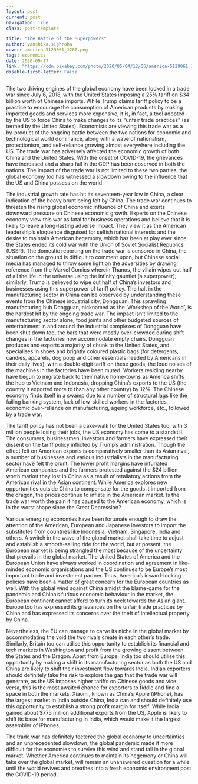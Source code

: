 ```yaml
---
layout: post
current: post
navigation: True
class: post-template

title: "The Battle of the Superpowers"
author: vanshika.sighroha
cover: america-5129061_1280.png
tags: economics
date: 2020-09-17
link: "https://cdn.pixabay.com/photo/2020/05/04/12/55/america-5129061_1280.png"
disable-first-letter: False
---
```


The two driving engines of the global economy have been locked in a trade war since July 6, 2018, with the United States imposing a 25% tariff on $34 billion worth of Chinese imports. While Trump claims tariff policy to be a practice to encourage the consumption of American products by making imported goods and services more expensive, it is, in fact, a tool adopted by the US to force China to make changes to its "unfair trade practices" (as termed by the United States). Economists are viewing this trade war as a by-product of the ongoing battle between the two nations for economic and technological world dominance, along with a wave of nationalism, protectionism, and self-reliance growing almost everywhere including the US. The trade war has adversely affected the economic growth of both China and the United States. With the onset of COVID-19, the grievances have increased and a sharp fall in the GDP has been observed in both the nations. The impact of the trade war is not limited to these two parties, the global economy too has witnessed a slowdown owing to the influence that the US and China possess on the world.

The industrial growth rate has hit its seventeen-year low in China, a clear indication of the heavy brunt being felt by China. The trade war continues to threaten the rising global economic influence of China and exerts downward pressure on Chinese economic growth. Experts on the Chinese economy view this war as fatal for business operations and believe that it is likely to leave a long-lasting adverse impact. They view it as the American leadership’s eloquence disguised for selfish national interests and the desire to maintain American hegemony, which has been at play ever since the States ended its cold war with the Union of Soviet Socialist Republics (USSR). The domestic reporting on the trade war is censored in China, the situation on the ground is difficult to comment upon, but Chinese social media has managed to throw some light on the adversities by drawing reference from the Marvel Comics wherein Thanos, the villain wipes out half of all the life in the universe using the infinity gauntlet (a superpower); similarly, Trump is believed to wipe out half of China’s investors and businesses using this superpower of tariff policy. The halt in the manufacturing sector in China can be observed by understanding these events from the Chinese industrial city, Dongguan. This sprawling manufacturing hub Dongguan, nicknamed as the ‘Workshop of the World’, is the hardest hit by the ongoing trade war. The impact isn’t limited to the manufacturing sector alone, food joints and other budgeted sources of entertainment in and around the industrial complexes of Dongguan have been shut down too, the bars that were mostly over-crowded during shift changes in the factories now accommodate empty chairs. Dongguan produces and exports a majority of chunk to the United States, and specialises in shoes and brightly coloured plastic bags (for detergents, candies, apparels, dog poop and other essentials needed by Americans in their daily lives), with a double-digit tariff on these goods, the loud noises of the machines in the factories have been muted. Workers residing nearby have begun to migrate back to their native home-towns as America shifts the hub to Vietnam and Indonesia, dropping China’s exports to the US (the country it exported more to than any other country) by 12%. The Chinese economy finds itself in a swamp due to a number of structural lags like the failing banking system, lack of low-skilled workers in the factories, economic over-reliance on manufacturing, ageing workforce, etc., followed by a trade war.

The tariff policy has not been a cake-walk for the United States too, with 3 million people losing their jobs, the US economy has come to a standstill. The consumers, businessmen, investors and farmers have expressed their dissent on the tariff policy inflicted by Trump’s administration. Though the effect felt on American exports is comparatively smaller than its Asian rival, a number of businesses and various industrialists in the manufacturing sector have felt the brunt. The lower profit margins have infuriated American companies and the farmers protested against the $24 billion worth market they lost in China as a result of retaliatory actions from the American rival in the Asian continent. While America explores new opportunities outside China to compensate for the goods it imported from the dragon, the prices continue to inflate in the American market. Is the trade war worth the pain it has caused to the American economy, which is in the worst shape since the Great Depression?

Various emerging economies have been fortunate enough to draw the attention of the American, European and Japanese investors to import the substitutes from countries like Indonesia, Vietnam, Singapore, India and others. A switch in the wave of the global market shall take time to adjust and establish a smooth-sailing ride for the world, but at present, the European market is being strangled the most because of the uncertainty that prevails in the global market. The United States of America and the European Union have always worked in coordination and agreement in like-minded economic organisations and the US continues to be Europe’s most important trade and investment partner. Thus, America’s inward-looking policies have been a matter of great concern for the European countries as well. With the global wind against China amidst the blame-game for the pandemic and China’s furious economic behaviour in the market, the European continent cannot afford to turn its neck towards the Asian giant. Europe too has expressed its grievances on the unfair trade practices by China and has expressed its concerns over the theft of intellectual property by China.

Nevertheless, the EU can manage to carve its niche in the global market by accommodating the void the two rivals create in each other’s trade. Similarly, Britain too can utilise this opportunity to establish its financial and tech markets in Washington and profit from the growing dissent between the States and the Dragon. Apart from Europe, India too should utilise this opportunity by making a shift in its manufacturing sector as both the US and China are likely to shift their investment flow towards India. Indian exporters should definitely take the risk to explore the gap that the trade war will generate, as the US imposes higher tariffs on Chinese goods and vice versa, this is the most awaited chance for exporters to fiddle and find a space in both the markets. Xiaomi, known as China’s Apple (iPhone), has the largest market in India outside China, India can and should definitely use this opportunity to establish a strong profit margin for itself. While India gained about $775 million additional exports from the US, Apple is likely to shift its base for manufacturing in India, which would make it the largest assembler of iPhones.

The trade war has definitely teetered the global economy to uncertainties and an unprecedented slowdown, the global pandemic made it more difficult for the economies to survive this wind and stand tall in the global market. Whether America continues to maintain its hegemony or China will take over the global market, will remain an unanswered question for a while until the world revives and breathes into a fresh economic environment post the COVID-19 period.
